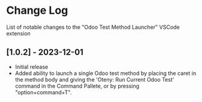 # Change Log

List of notable changes to the "Odoo Test Method Launcher" VSCode extension

## [1.0.2] - 2023-12-01

- Initial release
- Added ability to launch a single Odoo test method by placing the caret in the method body and giving the 'Oteny: Run Current Odoo Test' command in the Command Pallete, or by pressing "option+command+T".
